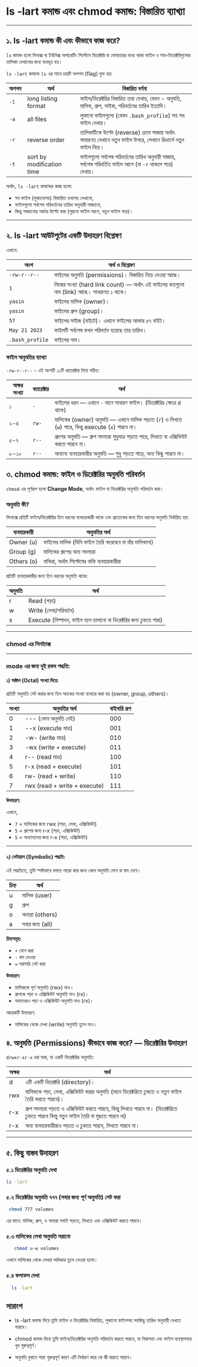 # ls -lart কমান্ড এবং chmod কমান্ড: বিস্তারিত ব্যাখ্যা

---

## ১. ls -lart কমান্ড কী এবং কীভাবে কাজ করে?

`ls` কমান্ড হলো লিনাক্স বা ইউনিক্স অপারেটিং সিস্টেমে ডিরেক্টরি বা ফোল্ডারের মধ্যে থাকা ফাইল ও সাব-ডিরেক্টরিগুলোর তালিকা দেখানোর জন্য ব্যবহৃত হয়।

`ls -lart` কমান্ডে `ls` এর সাথে চারটি অপশন (flag) যুক্ত হয়:

| অপশন | অর্থ             | বিস্তারিত বর্ণনা                                                                                   |
|-------|------------------|-------------------------------------------------------------------------------------------------|
| `-l`  | long listing format | ফাইল/ডিরেক্টরির বিস্তারিত তথ্য দেখায়, যেমন - অনুমতি, মালিক, গ্রুপ, সাইজ, পরিবর্তনের তারিখ ইত্যাদি। |
| `-a`  | all files        | লুকানো ফাইলগুলো (যেমন `.bash_profile`) সহ সব ফাইল দেখায়।                                         |
| `-r`  | reverse order    | তালিকাটিকে উল্টো (reverse) ক্রমে সাজায় অর্থাৎ সাধারণত যেখানে নতুন ফাইল উপরে, সেখানে রিভার্সে নতুন ফাইল নিচে। |
| `-t`  | sort by modification time | ফাইলগুলো সর্বশেষ পরিবর্তনের তারিখ অনুযায়ী সাজায়, সর্বশেষ পরিবর্তিত ফাইল আগে (বা `-r` থাকলে পরে) দেখায়। |

অর্থাৎ, `ls -lart` কমান্ডের কাজ হলো:

- সব ফাইল (লুকানোসহ) বিস্তারিত তথ্যসহ দেখানো,
- ফাইলগুলো সর্বশেষ পরিবর্তনের তারিখ অনুযায়ী সাজানো,
- কিন্তু সাজানোর অর্ডার উল্টো করা (পুরনো ফাইল আগে, নতুন ফাইল পরে)।

---

## ২. ls -lart আউটপুটের একটি উদাহরণ বিশ্লেষণ


এখানে:

| অংশ           | অর্থ ও বিশ্লেষণ                                   |
| -------------- | ------------------------------------------------ |
| `-rw-r--r--`   | ফাইলের অনুমতি (permissions)। বিস্তারিত নিচে দেওয়া আছে। |
| `1`            | লিঙ্কের সংখ্যা (hard link count) — অর্থাৎ এই ফাইলের কতগুলো নাম (link) আছে। সাধারণত ১ থাকে। |
| `yasin`        | ফাইলের মালিক (owner)।                            |
| `yasin`        | ফাইলের গ্রুপ (group)।                            |
| `57`           | ফাইলের সাইজ (বাইটে)। এখানে ফাইলের আকার ৫৭ বাইট। |
| `May 21 2023`  | ফাইলটি সর্বশেষ কখন পরিবর্তন হয়েছে তার তারিখ।    |
| `.bash_profile`| ফাইলের নাম।                                      |

### ফাইল অনুমতির ব্যাখ্যা

`-rw-r--r--` - এই অংশটি ১০টি ক্যারেক্টার নিয়ে গঠিত:

| অক্ষর সংখ্যা | ক্যারেক্টার | অর্থ                                         |
| ------------ | ----------- | -------------------------------------------- |
| ১            | `-`         | ফাইলের ধরন — এখানে `-` মানে সাধারণ ফাইল। (ডিরেক্টরির ক্ষেত্রে `d` থাকে) |
| ২-৪          | `rw-`       | মালিকের (owner) অনুমতি — এখানে মালিক পড়তে (`r`) ও লিখতে (`w`) পারে, কিন্তু execute (`x`) পারবে না। |
| ৫-৭          | `r--`       | গ্রুপের অনুমতি — গ্রুপ সদস্যরা শুধুমাত্র পড়তে পারে, লিখতে বা এক্সিকিউট করতে পারবে না। |
| ৮-১০         | `r--`       | অন্যান্য ব্যবহারকারীর অনুমতি — শুধু পড়তে পারে, অন্য কিছু পারবে না।         |




## ৩. chmod কমান্ড: ফাইল ও ডিরেক্টরির অনুমতি পরিবর্তন

`chmod` এর পূর্ণরূপ হলো **Change Mode**, অর্থাৎ ফাইল বা ডিরেক্টরির অনুমতি পরিবর্তন করা।

### অনুমতি কী?

লিনাক্সে প্রতিটি ফাইল/ডিরেক্টরির তিন ধরনের ব্যবহারকারী থাকে এবং প্রত্যেকের জন্য তিন ধরনের অনুমতি নির্ধারিত হয়:

| ব্যবহারকারী | অনুমতির অর্থ                                    |
|------------|------------------------------------------------|
| Owner (u)  | ফাইলের মালিক (যিনি ফাইল তৈরি করেছেন বা যাঁর মালিকানা) |
| Group (g)  | মালিকের গ্রুপের অন্য সদস্যরা                    |
| Others (o) | বাকিরা, অর্থাৎ সিস্টেমের বাকি ব্যবহারকারীরা    |

প্রতিটি ব্যবহারকারীর জন্য তিন ধরনের অনুমতি থাকে:

| অনুমতি | অর্থ                                              |
|--------|--------------------------------------------------|
| r      | Read (পড়া)                                       |
| w      | Write (লেখা/পরিবর্তন)                            |
| x      | Execute (নিষ্পাদন, ফাইল হলে চালানো বা ডিরেক্টরির জন্য ঢুকতে পারা) |

---

### chmod এর সিনট্যাক্স


---

### mode এর জন্য দুই রকম পদ্ধতি:

#### ১) অক্টাল (Octal) সংখ্যা দিয়ে:

প্রতিটি অনুমতি সেট করার জন্য তিন অংকের সংখ্যা ব্যবহার করা হয় (owner, group, others)।

| সংখ্যা | অনুমতির অর্থ     | বাইনারি রূপ  |
|--------|------------------|--------------|
| 0      | --- (কোন অনুমতি নেই)   | 000          |
| 1      | --x (execute মাত্র)     | 001          |
| 2      | -w- (write মাত্র)       | 010          |
| 3      | -wx (write + execute)   | 011          |
| 4      | r-- (read মাত্র)        | 100          |
| 5      | r-x (read + execute)    | 101          |
| 6      | rw- (read + write)      | 110          |
| 7      | rwx (read + write + execute) | 111    |

**উদাহরণ:**



এখানে,

- `7` = মালিকের জন্য rwx (পড়া, লেখা, এক্সিকিউট)
- `5` = গ্রুপের জন্য r-x (পড়া, এক্সিকিউট)
- `5` = অন্যান্যদের জন্য r-x (পড়া, এক্সিকিউট)

---

#### ২) লেটারাল (Symbolic) পদ্ধতি:

এই পদ্ধতিতে, তুমি স্পষ্টভাবে বলতে পারো কার জন্য কোন অনুমতি যোগ বা বাদ দেবে।

| চিহ্ন | অর্থ                      |
|-------|---------------------------|
| u     | মালিক (user)              |
| g     | গ্রুপ                     |
| o     | অন্যরা (others)           |
| a     | সবার জন্য (all)           |

**চিহ্নসমূহ:**

- `+` যোগ করা
- `-` বাদ দেওয়া
- `=` সরাসরি সেট করা

**উদাহরণ:**


- মালিককে পূর্ণ অনুমতি (rwx) দাও।
- গ্রুপকে পড়া ও এক্সিকিউট অনুমতি দাও (rx)।
- অন্যদেরও পড়া ও এক্সিকিউট অনুমতি দাও (rx)।

আরেকটি উদাহরণ:


- মালিকের থেকে লেখা (write) অনুমতি তুলে নাও।





## ৪. অনুমতি (Permissions) কীভাবে কাজ করে? — ডিরেক্টরির উদাহরণ

`drwxr-xr-x` ধরা যাক, যা একটি ডিরেক্টরির অনুমতি:

| অক্ষর | অর্থ                                                                                 |
|-------|-------------------------------------------------------------------------------------|
| d     | এটি একটি ডিরেক্টরি (directory)।                                                    |
| rwx   | মালিককে পড়া, লেখা, এক্সিকিউট করার অনুমতি (মানে ডিরেক্টরিতে ঢুকতে ও নতুন ফাইল তৈরি করতে পারবে)। |
| r-x   | গ্রুপ সদস্যরা পড়তে ও এক্সিকিউট করতে পারবে, কিন্তু লিখতে পারবে না। (ডিরেক্টরিতে ঢুকতে পারবে কিন্তু নতুন ফাইল তৈরি বা মুছতে পারবে না) |
| r-x   | অন্য ব্যবহারকারীরাও পড়তে ও ঢুকতে পারবে, লিখতে পারবে না।                             |

---

## ৫. কিছু বাস্তব উদাহরণ

### ৫.১ ডিরেক্টরির অনুমতি দেখা

```bash
ls -lart

```


### ৫.২ ডিরেক্টরির অনুমতি ৭৭৭ (সবার জন্য পূর্ণ অনুমতি) সেট করা

```bash
 chmod 777 volumes
 ```

এর মানে: মালিক, গ্রুপ, ও অন্যরা সবাই পড়তে, লিখতে এবং এক্সিকিউট করতে পারবে।

### ৫.৩ মালিকের লেখা অনুমতি সরানো

```bash
   chmod u-w volumes
   ```

এখানে মালিকের থেকে লেখার অধিকার তুলে নেওয়া হলো।

### ৫.৪ ফলাফল দেখা

 ```bash
   ls -lart
   ```

## সারাংশ

   - ls -lart কমান্ড দিয়ে তুমি ফাইল ও ডিরেক্টরির বিস্তারিত, লুকানো ফাইলসহ সবকিছু তারিখ অনুযায়ী দেখতে পারবে।

   - chmod কমান্ড দিয়ে তুমি ফাইল/ডিরেক্টরির অনুমতি পরিবর্তন করতে পারবে, যা নিরাপত্তা এবং ফাইল ব্যবস্থাপনায় খুব গুরুত্বপূর্ণ।

  -  অনুমতি বুঝতে পারা গুরুত্বপূর্ণ কারণ এটি নির্ধারণ করে কে কী করতে পারবে।